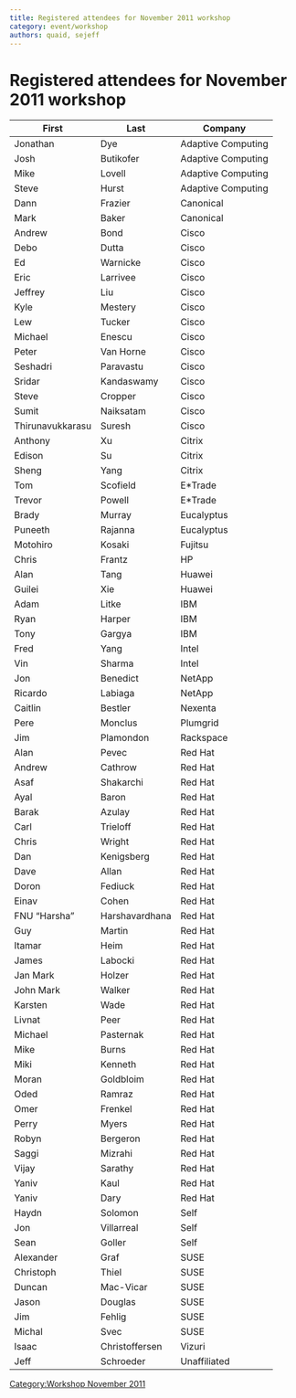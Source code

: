```yaml
---
title: Registered attendees for November 2011 workshop
category: event/workshop
authors: quaid, sejeff
---
```


# Registered attendees for November 2011 workshop

| First            | Last           | Company            |
|------------------|----------------|--------------------|
| Jonathan         | Dye            | Adaptive Computing |
| Josh             | Butikofer      | Adaptive Computing |
| Mike             | Lovell         | Adaptive Computing |
| Steve            | Hurst          | Adaptive Computing |
| Dann             | Frazier        | Canonical          |
| Mark             | Baker          | Canonical          |
| Andrew           | Bond           | Cisco              |
| Debo             | Dutta          | Cisco              |
| Ed               | Warnicke       | Cisco              |
| Eric             | Larrivee       | Cisco              |
| Jeffrey          | Liu            | Cisco              |
| Kyle             | Mestery        | Cisco              |
| Lew              | Tucker         | Cisco              |
| Michael          | Enescu         | Cisco              |
| Peter            | Van Horne      | Cisco              |
| Seshadri         | Paravastu      | Cisco              |
| Sridar           | Kandaswamy     | Cisco              |
| Steve            | Cropper        | Cisco              |
| Sumit            | Naiksatam      | Cisco              |
| Thirunavukkarasu | Suresh         | Cisco              |
| Anthony          | Xu             | Citrix             |
| Edison           | Su             | Citrix             |
| Sheng            | Yang           | Citrix             |
| Tom              | Scofield       | E\*Trade           |
| Trevor           | Powell         | E\*Trade           |
| Brady            | Murray         | Eucalyptus         |
| Puneeth          | Rajanna        | Eucalyptus         |
| Motohiro         | Kosaki         | Fujitsu            |
| Chris            | Frantz         | HP                 |
| Alan             | Tang           | Huawei             |
| Guilei           | Xie            | Huawei             |
| Adam             | Litke          | IBM                |
| Ryan             | Harper         | IBM                |
| Tony             | Gargya         | IBM                |
| Fred             | Yang           | Intel              |
| Vin              | Sharma         | Intel              |
| Jon              | Benedict       | NetApp             |
| Ricardo          | Labiaga        | NetApp             |
| Caitlin          | Bestler        | Nexenta            |
| Pere             | Monclus        | Plumgrid           |
| Jim              | Plamondon      | Rackspace          |
| Alan             | Pevec          | Red Hat            |
| Andrew           | Cathrow        | Red Hat            |
| Asaf             | Shakarchi      | Red Hat            |
| Ayal             | Baron          | Red Hat            |
| Barak            | Azulay         | Red Hat            |
| Carl             | Trieloff       | Red Hat            |
| Chris            | Wright         | Red Hat            |
| Dan              | Kenigsberg     | Red Hat            |
| Dave             | Allan          | Red Hat            |
| Doron            | Fediuck        | Red Hat            |
| Einav            | Cohen          | Red Hat            |
| FNU “Harsha”     | Harshavardhana | Red Hat            |
| Guy              | Martin         | Red Hat            |
| Itamar           | Heim           | Red Hat            |
| James            | Labocki        | Red Hat            |
| Jan Mark         | Holzer         | Red Hat            |
| John Mark        | Walker         | Red Hat            |
| Karsten          | Wade           | Red Hat            |
| Livnat           | Peer           | Red Hat            |
| Michael          | Pasternak      | Red Hat            |
| Mike             | Burns          | Red Hat            |
| Miki             | Kenneth        | Red Hat            |
| Moran            | Goldbloim      | Red Hat            |
| Oded             | Ramraz         | Red Hat            |
| Omer             | Frenkel        | Red Hat            |
| Perry            | Myers          | Red Hat            |
| Robyn            | Bergeron       | Red Hat            |
| Saggi            | Mizrahi        | Red Hat            |
| Vijay            | Sarathy        | Red Hat            |
| Yaniv            | Kaul           | Red Hat            |
| Yaniv            | Dary           | Red Hat            |
| Haydn            | Solomon        | Self               |
| Jon              | Villarreal     | Self               |
| Sean             | Goller         | Self               |
| Alexander        | Graf           | SUSE               |
| Christoph        | Thiel          | SUSE               |
| Duncan           | Mac-Vicar      | SUSE               |
| Jason            | Douglas        | SUSE               |
| Jim              | Fehlig         | SUSE               |
| Michal           | Svec           | SUSE               |
| Isaac            | Christoffersen | Vizuri             |
| Jeff             | Schroeder      | Unaffiliated       |

[Category:Workshop November 2011](/community/events/archives/workshop/workshop-november-2011/)
